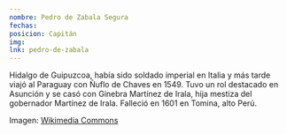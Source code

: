 ```yaml
---
nombre: Pedro de Zabala Segura
fechas:
posicion: Capitán
img:
lnk: pedro-de-zabala
---
```


<p>Hidalgo de Guipuzcoa, había sido soldado imperial en Italia y más tarde viajó al Paraguay con Ñuflo de Chaves en 1549. Tuvo un rol destacado en Asunción y se casó con Ginebra Martínez de Irala, hija mestiza del gobernador Martínez de Irala. Falleció en 1601 en Tomina, alto Perú.</p>

<span>Imagen: <a href="https://commons.wikimedia.org/wiki/File:Conquistador_Armor.jpg" target="blank_">Wikimedia Commons</a></span>
